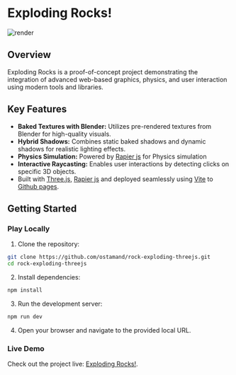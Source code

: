 # Exploding Rocks!

![render](static/render.png)

## Overview

Exploding Rocks is a proof-of-concept project demonstrating the integration of advanced web-based graphics, physics, and user interaction using modern tools and libraries.

## Key Features

-   **Baked Textures with Blender:** Utilizes pre-rendered textures from Blender for high-quality visuals.
-   **Hybrid Shadows:** Combines static baked shadows and dynamic shadows for realistic lighting effects.
-   **Physics Simulation:** Powered by [Rapier js](https://rapier.rs/) for Physics simulation
-   **Interactive Raycasting:** Enables user interactions by detecting clicks on specific 3D objects.
-   Built with [Three.js](https://threejs.org/), [Rapier js](https://rapier.rs/) and deployed seamlessly using [Vite](https://vite.dev/) to [Github pages](https://pages.github.com/).

## Getting Started

### Play Locally

1. Clone the repository:

```bash
git clone https://github.com/ostamand/rock-exploding-threejs.git
cd rock-exploding-threejs
```

2. Install dependencies:

```bash
npm install
```

3. Run the development server:

```bash
npm run dev
```

4. Open your browser and navigate to the provided local URL.

### Live Demo

Check out the project live: [Exploding Rocks!](https://ostamand.github.io/rock-exploding-threejs/).
